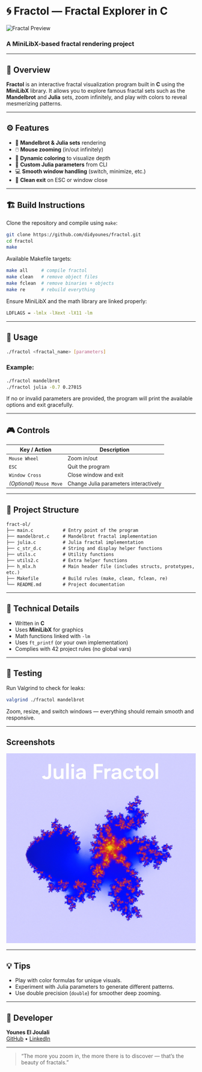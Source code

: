 # 🌀 Fractol — Fractal Explorer in C

![Fractal Preview](https://upload.wikimedia.org/wikipedia/commons/2/21/Mandel_zoom_00_mandelbrot_set.jpg)

### A MiniLibX-based fractal rendering project

---

## 📖 Overview

**Fractol** is an interactive fractal visualization program built in **C** using the **MiniLibX** library. It allows you to explore famous fractal sets such as the **Mandelbrot** and **Julia** sets, zoom infinitely, and play with colors to reveal mesmerizing patterns.

---

## ⚙️ Features

* 🧠 **Mandelbrot & Julia sets** rendering
* 🖱️ **Mouse zooming** (in/out infinitely)
* 🎨 **Dynamic coloring** to visualize depth
* 🔢 **Custom Julia parameters** from CLI
* 💻 **Smooth window handling** (switch, minimize, etc.)
* 🧹 **Clean exit** on ESC or window close

---

## 🏗️ Build Instructions

Clone the repository and compile using `make`:

```bash
git clone https://github.com/didyounes/fractol.git
cd fractol
make
```

Available Makefile targets:

```bash
make all     # compile fractol
make clean   # remove object files
make fclean  # remove binaries + objects
make re      # rebuild everything
```

Ensure MiniLibX and the math library are linked properly:

```bash
LDFLAGS = -lmlx -lXext -lX11 -lm
```

---

## 🧮 Usage

```bash
./fractol <fractal_name> [parameters]
```

### Example:

```bash
./fractol mandelbrot
./fractol julia -0.7 0.27015
```

If no or invalid parameters are provided, the program will print the available options and exit gracefully.

---

## 🎮 Controls

| Key / Action              | Description                           |
| ------------------------- | ------------------------------------- |
| `Mouse Wheel`             | Zoom in/out                           |
| `ESC`                     | Quit the program                      |
| `Window Cross`            | Close window and exit                 |
| *(Optional)* `Mouse Move` | Change Julia parameters interactively |

---

## 🧱 Project Structure

```
fract-ol/
├── main.c           # Entry point of the program
├── mandelbrot.c     # Mandelbrot fractal implementation
├── julia.c          # Julia fractal implementation
├── c_str_d.c        # String and display helper functions
├── utils.c          # Utility functions
├── utils2.c         # Extra helper functions
├── h_mlx.h          # Main header file (includes structs, prototypes, etc.)
├── Makefile         # Build rules (make, clean, fclean, re)
└── README.md        # Project documentation

```
---

## 🧩 Technical Details

* Written in **C**
* Uses **MiniLibX** for graphics
* Math functions linked with `-lm`
* Uses `ft_printf` (or your own implementation)
* Complies with 42 project rules (no global vars)

---

## 🧪 Testing

Run Valgrind to check for leaks:

```bash
valgrind ./fractol mandelbrot
```

Zoom, resize, and switch windows — everything should remain smooth and responsive.

---

##  Screenshots
![Julia Fractol](./julia_fractol.png)


---

## 💡 Tips

* Play with color formulas for unique visuals.
* Experiment with Julia parameters to generate different patterns.
* Use double precision (`double`) for smoother deep zooming.

---


## 🚀 Developer
**Younes El Joulali**  
[GitHub](https://github.com/didyounes) • [LinkedIn](https://www.linkedin.com/in/younes-el-joulali-7332a732a)

---

> “The more you zoom in, the more there is to discover — that’s the beauty of fractals.”
